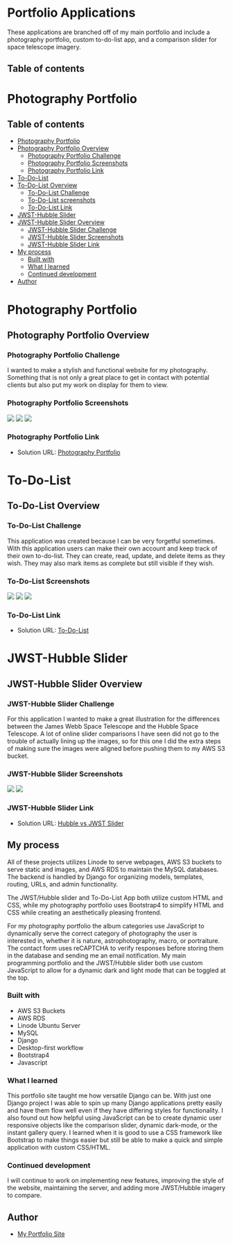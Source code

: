 # Portfolio Applications

These applications are branched off of my main portfolio and include a photography portfolio, custom to-do-list app, and a comparison slider for space telescope imagery.

## Table of contents


# Photography Portfolio

## Table of contents
- [Photography Portfolio](#photography-portfolio)
-   [Photography Portfolio Overview](#photography-portfolio-overview)
    - [Photography Portfolio Challenge](#photography-portfolio-challenge)
    - [Photography Portfolio Screenshots](#photography-portfolio-screenshots)
    - [Photography Portfolio Link](#photography-portfolio-link)
- [To-Do-List](#to-do-list)
-   [To-Do-List Overview](#to-do-list-overview)
    - [To-Do-List Challenge](#to-do-list-challenge)
    - [To-Do-List screenshots](#to-do-list-screenshots)
    - [To-Do-List Link](#to-do-list-link)
- [JWST-Hubble Slider](#jwst-hubble-slider)
-   [JWST-Hubble Slider Overview](#jwst-hubble-slider-overview)
    - [JWST-Hubble Slider Challenge](#jwst-hubble-slider-challenge)
    - [JWST-Hubble Slider Screenshots](#jwst-hubble-slider-screenshots)
    - [JWST-Hubble Slider Link](#jwst-hubble-slider-link)
- [My process](#my-process)
  - [Built with](#built-with)
  - [What I learned](#what-i-learned)
  - [Continued development](#continued-development)
- [Author](#author)

# Photography Portfolio

## Photography Portfolio Overview

### Photography Portfolio Challenge

I wanted to make a stylish and functional website for my photography. Something that is not only a great place to get in contact with potential clients but also put my work on display for them to view.

### Photography Portfolio Screenshots

![](./screenshots/photo_index.jpg)
![](./screenshots/patination_filters.jpg)
![](./screenshots/contact.jpg)



### Photography Portfolio Link

- Solution URL: [Photography Portfolio](https://www.stephen.photography/)

# To-Do-List

## To-Do-List Overview

### To-Do-List Challenge

This application was created because I can be very forgetful sometimes. With this application users can make their own account and keep track of their own to-do-list. They can create, read, update, and delete items as they wish. They may also mark items as complete but still visible if they wish.

### To-Do-List Screenshots

![](./screenshots/to_do_list_login.jpg)
![](./screenshots/to_do_items.jpg)
![](./screenshots/to_do_add.jpg)



### To-Do-List Link

- Solution URL: [To-Do-List](https://www.stephen.photography/todolist/register/)

# JWST-Hubble Slider

## JWST-Hubble Slider Overview

### JWST-Hubble Slider Challenge

For this application I wanted to make a great illustration for the differences between the James Webb Space Telescope and the Hubble Space Telescope. A lot of online slider comparisons I have seen did not go to the trouble of actually lining up the images, so for this one I did the extra steps of making sure the images were aligned before pushing them to my AWS S3 bucket.

### JWST-Hubble Slider Screenshots

![](./screenshots/stephansquintetscreenshot.jpg)
![](./screenshots/carinanebulascreenshot.jpg)




### JWST-Hubble Slider Link

- Solution URL: [Hubble vs JWST Slider](https://www.stephen.photography/hubble-vs-jwst/carina-nebula)


## My process

All of these projects utilizes Linode to serve webpages, AWS S3 buckets to serve static and images, and AWS RDS to maintain the MySQL databases. The backend is handled by Django for organizing models, templates, routing, URLs, and admin functionality. 

The JWST/Hubble slider and To-Do-List App both utilize custom HTML and CSS, while my photography portfolio uses Bootstrap4 to simplify HTML and CSS while creating an aesthetically pleasing frontend.

For my photography portfolio the album categories use JavaScript to dynamically serve the correct category of photography the user is interested in, whether it is nature, astrophotography, macro, or portraiture. The contact form uses reCAPTCHA to verify responses before storing them in the database and sending me an email notification. My main programming portfolio and the JWST/Hubble slider both use custom JavaScript to allow for a dynamic dark and light mode that can be toggled at the top.

### Built with

- AWS S3 Buckets
- AWS RDS
- Linode Ubuntu Server
- MySQL
- Django
- Desktop-first workflow
- Bootstrap4
- Javascript



### What I learned

This portfolio site taught me how versatile Django can be. With just one Django project I was able to spin up many Django applications pretty easily and have them flow well even if they have differing styles for functionality. I also found out how helpful using JavaScript can be to create dynamic user responsive objects like the comparison slider, dynamic dark-mode, or the instant gallery query. I learned when it is good to use a CSS framework like Bootstrap to make things easier but still be able to make a quick and simple application with custom CSS/HTML.

### Continued development


I will continue to work on implementing new features, improving the style of the website, maintaining the server, and adding more JWST/Hubble imagery to compare.


## Author

- [My Portfolio Site](https://www.stephen.photography/portfolio)



